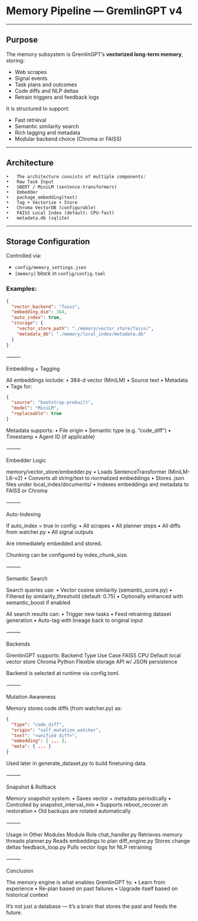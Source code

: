 # Memory Pipeline — GremlinGPT v4

---

## Purpose

The memory subsystem is GremlinGPT’s **vectorized long-term memory**, storing:

- Web scrapes
- Signal events
- Task plans and outcomes
- Code diffs and NLP deltas
- Retrain triggers and feedback logs

It is structured to support:
- Fast retrieval
- Semantic similarity search
- Rich tagging and metadata
- Modular backend choice (Chroma or FAISS)

---

## Architecture

	•	The architecture consists of multiple components:
	•	Raw Task Input
	•	SBERT / MiniLM (sentence-transformers)
	•	Embedder
	•	package_embedding(text)
	•	Tag + Vectorize + Store
	•	Chroma VectorDB (configurable)
	•	FAISS Local Index (default: CPU-fast)
	•	metadata.db (sqlite)


---

## Storage Configuration

Controlled via:

- `config/memory_settings.json`
- `[memory]` block in `config/config.toml`

### Examples:
```json
{
  "vector_backend": "faiss",
  "embedding_dim": 384,
  "auto_index": true,
  "storage": {
    "vector_store_path": "./memory/vector_store/faiss/",
    "metadata_db": "./memory/local_index/metadata.db"
  }
}
```

⸻

Embedding + Tagging

All embeddings include:
	•	384-d vector (MiniLM)
	•	Source text
	•	Metadata
	•	Tags for:
```json
{
  "source": "bootstrap-prebuilt",
  "model": "MiniLM",
  "replaceable": true
}
```

Metadata supports:
	•	File origin
	•	Semantic type (e.g. “code_diff”)
	•	Timestamp
	•	Agent ID (if applicable)

⸻

Embedder Logic

memory/vector_store/embedder.py
	•	Loads SentenceTransformer (MiniLM-L6-v2)
	•	Converts all string/text to normalized embeddings
	•	Stores .json files under local_index/documents/
	•	Indexes embeddings and metadata to FAISS or Chroma

⸻

Auto-Indexing

If auto_index = true in config:
	•	All scrapes
	•	All planner steps
	•	All diffs from watcher.py
	•	All signal outputs

Are immediately embedded and stored.

Chunking can be configured by index_chunk_size.

⸻

Semantic Search

Search queries use:
	•	Vector cosine similarity (semantic_score.py)
	•	Filtered by similarity_threshold (default: 0.75)
	•	Optionally enhanced with semantic_boost if enabled

All search results can:
	•	Trigger new tasks
	•	Feed retraining dataset generation
	•	Auto-tag with lineage back to original input

⸻

Backends

GremlinGPT supports:
Backend
Type
Use Case
FAISS
CPU
Default local vector store
Chroma
Python
Flexible storage API w/ JSON persistence

Backend is selected at runtime via config.toml.

⸻

Mutation Awareness

Memory stores code diffs (from watcher.py) as:
```json
{
  "type": "code_diff",
  "origin": "self_mutation_watcher",
  "text": "<unified diff>",
  "embedding": [ ... ],
  "meta": { ... }
}
```
Used later in generate_dataset.py to build finetuning data.

⸻

Snapshot & Rollback

Memory snapshot system:
	•	Saves vector + metadata periodically
	•	Controlled by snapshot_interval_min
	•	Supports reboot_recover.sh restoration
	•	Old backups are rotated automatically

⸻

Usage in Other Modules
Module
Role
chat_handler.py
Retrieves memory threads
planner.py
Reads embeddings to plan
diff_engine.py
Stores change deltas
feedback_loop.py
Pulls vector logs for NLP retraining

⸻

Conclusion

The memory engine is what enables GremlinGPT to:
	•	Learn from experience
	•	Re-plan based on past failures
	•	Upgrade itself based on historical context

It’s not just a database — it’s a brain that stores the past and feeds the future.
